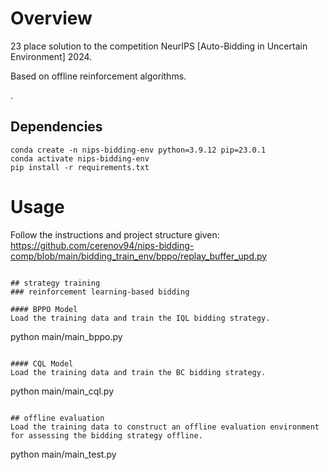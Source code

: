 # Overview
23 place solution to the competition NeurIPS [Auto-Bidding in Uncertain Environment] 2024.


Based on offline reinforcement algorithms. 

. 


## Dependencies
```
conda create -n nips-bidding-env python=3.9.12 pip=23.0.1
conda activate nips-bidding-env
pip install -r requirements.txt
```

# Usage

Follow the instructions and project structure given:
https://github.com/cerenov94/nips-bidding-comp/blob/main/bidding_train_env/bppo/replay_buffer_upd.py
```

## strategy training
### reinforcement learning-based bidding

#### BPPO Model
Load the training data and train the IQL bidding strategy.
```
python main/main_bppo.py 
```
```
```
#### CQL Model
Load the training data and train the BC bidding strategy.
```
python main/main_cql.py 
```

## offline evaluation
Load the training data to construct an offline evaluation environment for assessing the bidding strategy offline.
```
python main/main_test.py
```



   
